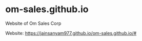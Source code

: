 # om-sales.github.io
Website of Om Sales Corp

Website: https://jainsanyam977.github.io/om-sales.github.io/#
